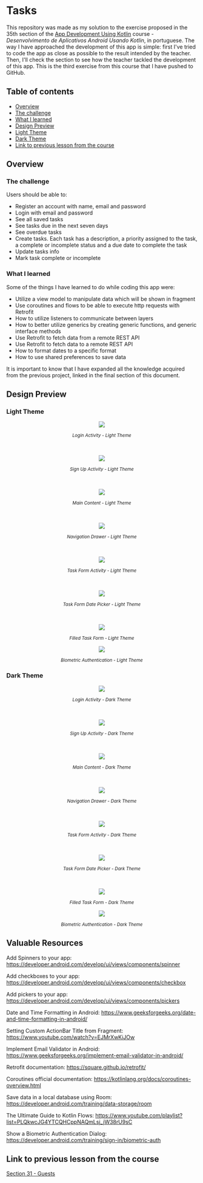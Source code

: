 


# Tasks

This repository was made as my solution to the exercise proposed in the 35th section of the [App Development Using Kotlin](https://www.udemy.com/course/curso-desenvolvedor-kotlin/) course - *Desenvolvimento de Aplicativos Android Usando Kotlin*, in portuguese. The way I have approached the development of this app is simple: first I've tried to code the app as close as possible to the result intended by the teacher. Then, I'll check the section to see how the teacher tackled the development of this app. This is the third exercise from this course that I have pushed to GitHub.

## Table of contents

- [Overview](#overview)
- [The challenge](#the-challenge)
- [What I learned](#what-i-learned)
- [Design Preview](#design-preview)
- [Light Theme](#light-theme)
- [Dark Theme](#dark-theme)
- [Link to previous lesson from the course](#link-to-previous-lesson-from-the-course)

## Overview

### The challenge

Users should be able to:
- Register an account with name, email and password
- Login with email and password
- See all saved tasks
- See tasks due in the next seven days
- See overdue tasks
- Create tasks. Each task has a description, a priority assigned to the task, a complete or incomplete status and a due date to complete the task
- Update tasks info
- Mark task complete or incomplete

### What I learned

Some of the things I have learned to do while coding this app were:
- Utilize a view model to manipulate data which will be shown in fragment
- Use coroutines and flows to be able to execute http requests with Retrofit
- How to utilize listeners to communicate between layers
- How to better utilize generics by creating generic functions, and generic interface methods
- Use Retrofit to fetch data from a remote REST API
- Use Retrofit to fetch data to a remote REST API
- How to format dates to a specific format
- How to use shared preferences to save data

It is important to know that I have expanded all the knowledge acquired from the previous project, linked in the final section of this document.

## Design Preview

### Light Theme

<p align="center">  
<img src="design-preview/login-activity-light-theme.png">  
</p>  
<p align="center">  
<small><em>Login Activity - Light Theme</em></small>  
</p>  
<br/>  
<p align="center">  
<img src="design-preview/sign-up-activity-light-theme.png">  
</p>  
<p align="center">  
<small><em>Sign Up Activity - Light Theme</em></small>  
</p>  
<br/>  
<p align="center">  
<img src="design-preview/main-content-light-theme.png">  
</p>  
<p align="center">  
<small><em>Main Content - Light Theme</em></small>  
</p>  
<br/>  
<p align="center">  
<img src="design-preview/navigation-drawer-light-theme.png">  
</p>  
<p align="center">  
<small><em>Navigation Drawer - Light Theme</em></small>  
</p>  
<br/>  
<p align="center">  
<img src="design-preview/task-form-activity-light-theme.png">  
</p>  
<p align="center">  
<small><em>Task Form Activity - Light Theme</em></small>  
</p>  
<br/>  
<p align="center">  
<img src="design-preview/task-form-date-picker-light-theme.png">  
</p>  
<p align="center">  
<small><em>Task Form Date Picker - Light Theme</em></small>  
</p>  
<br/>  
<p align="center">  
<img src="design-preview/filled-task-form-light-theme.png">  
</p>  
<p align="center">  
<small><em>Filled Task Form - Light Theme</em></small>  
</p>
<p align="center">  
<img src="design-preview/biometric-authentication-light-theme.png">  
</p>  
<p align="center">  
<small><em>Biometric Authentication - Light Theme</em></small>  
</p>  

### Dark Theme

<p align="center">  
<img src="design-preview/login-activity-dark-theme.png">  
</p>  
<p align="center">  
<small><em>Login Activity - Dark Theme</em></small>  
</p>  
<br/>  
<p align="center">  
<img src="design-preview/sign-up-activity-dark-theme.png">  
</p>  
<p align="center">  
<small><em>Sign Up Activity - Dark Theme</em></small>  
</p>  
<br/>  
<p align="center">  
<img src="design-preview/main-content-dark-theme.png">  
</p>  
<p align="center">  
<small><em>Main Content - Dark Theme</em></small>  
</p>  
<br/>  
<p align="center">  
<img src="design-preview/navigation-drawer-dark-theme.png">  
</p>  
<p align="center">  
<small><em>Navigation Drawer - Dark Theme</em></small>  
</p>  
<br/>  
<p align="center">  
<img src="design-preview/task-form-activity-dark-theme.png">  
</p>  
<p align="center">  
<small><em>Task Form Activity - Dark Theme</em></small>  
</p>  
<br/>  
<p align="center">  
<img src="design-preview/task-form-date-picker-dark-theme.png">  
</p>  
<p align="center">  
<small><em>Task Form Date Picker - Dark Theme</em></small>  
</p>  
<br/>  
<p align="center">  
<img src="design-preview/filled-task-form-dark-theme.png">  
</p>  
<p align="center">  
<small><em>Filled Task Form - Dark Theme</em></small>  
</p>  
<p align="center">  
<img src="design-preview/biometric-authentication-dark-theme.png">  
</p>  
<p align="center">  
<small><em>Biometric Authentication - Dark Theme</em></small>  
</p>  

## Valuable Resources

Add Spinners to your app: https://developer.android.com/develop/ui/views/components/spinner

Add checkboxes to your app: https://developer.android.com/develop/ui/views/components/checkbox

Add pickers to your app: https://developer.android.com/develop/ui/views/components/pickers

Date and Time Formatting in Android: https://www.geeksforgeeks.org/date-and-time-formatting-in-android/

Setting Custom ActionBar Title from Fragment: https://www.youtube.com/watch?v=EJMrXwKiJOw

Implement Email Validator in Android: https://www.geeksforgeeks.org/implement-email-validator-in-android/

Retrofit documentation: https://square.github.io/retrofit/

Coroutines official documentation: https://kotlinlang.org/docs/coroutines-overview.html

Save data in a local database using Room: https://developer.android.com/training/data-storage/room

The Ultimate Guide to Kotlin Flows: https://www.youtube.com/playlist?list=PLQkwcJG4YTCQHCppNAQmLsj_jW38rU9sC

Show a Biometric Authentication Dialog: https://developer.android.com/training/sign-in/biometric-auth

## Link to previous lesson from the course

[Section 31 - Guests](https://github.com/helderzack/section-31st_guests)